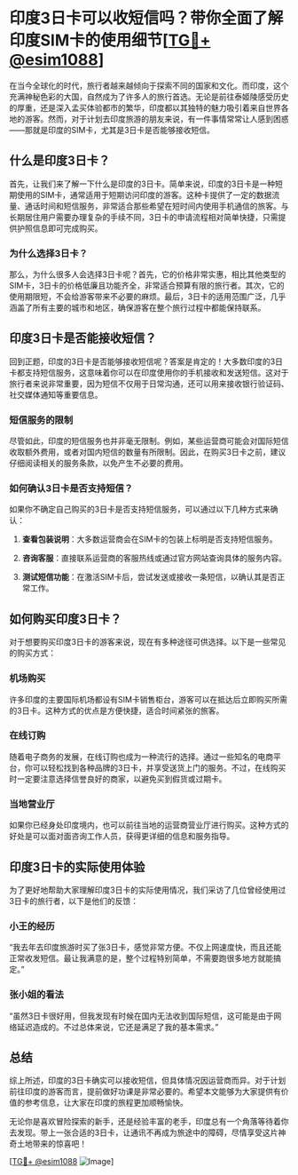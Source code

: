 # 印度3日卡可以收短信吗？带你全面了解印度SIM卡的使用细节[[TG💪+ @esim1088](https://t.me/s/esim1088)]

在当今全球化的时代，旅行者越来越倾向于探索不同的国家和文化。而印度，这个充满神秘色彩的大国，自然成为了许多人的旅行首选。无论是前往泰姬陵感受历史的厚重，还是深入孟买体验都市的繁华，印度都以其独特的魅力吸引着来自世界各地的游客。然而，对于计划去印度旅游的朋友来说，有一件事情常常让人感到困惑——那就是印度的SIM卡，尤其是3日卡是否能够接收短信。

## 什么是印度3日卡？

首先，让我们来了解一下什么是印度的3日卡。简单来说，印度的3日卡是一种短期使用的SIM卡，通常适用于短期访问印度的游客。这种卡提供了一定的数据流量、通话时间和短信服务，非常适合那些希望在短时间内使用手机通信的旅客。与长期居住用户需要办理复杂的手续不同，3日卡的申请流程相对简单快捷，只需提供护照信息即可完成购买。

### 为什么选择3日卡？

那么，为什么很多人会选择3日卡呢？首先，它的价格非常实惠，相比其他类型的SIM卡，3日卡的价格低廉且功能齐全，非常适合预算有限的旅行者。其次，它的使用期限短，不会给游客带来不必要的麻烦。最后，3日卡的适用范围广泛，几乎涵盖了所有主要的城市和地区，确保游客在整个旅行过程中都能保持联系。

## 印度3日卡是否能接收短信？

回到正题，印度的3日卡是否能够接收短信呢？答案是肯定的！大多数印度的3日卡都支持短信服务，这意味着你可以在印度使用你的手机接收和发送短信。这对于旅行者来说非常重要，因为短信不仅用于日常沟通，还可以用来接收银行验证码、社交媒体通知等重要信息。

### 短信服务的限制

尽管如此，印度的短信服务也并非毫无限制。例如，某些运营商可能会对国际短信收取额外费用，或者对国内短信的数量有所限制。因此，在购买3日卡之前，建议仔细阅读相关的服务条款，以免产生不必要的费用。

### 如何确认3日卡是否支持短信？

如果你不确定自己购买的3日卡是否支持短信服务，可以通过以下几种方式来确认：

1. **查看包装说明**：大多数运营商会在SIM卡的包装上标明是否支持短信服务。
   
2. **咨询客服**：直接联系运营商的客服热线或通过官方网站查询具体的服务内容。

3. **测试短信功能**：在激活SIM卡后，尝试发送或接收一条短信，以确认其是否正常工作。

## 如何购买印度3日卡？

对于想要购买印度3日卡的游客来说，现在有多种途径可供选择。以下是一些常见的购买方式：

### 机场购买

许多印度的主要国际机场都设有SIM卡销售柜台，游客可以在抵达后立即购买所需的3日卡。这种方式的优点是方便快捷，适合时间紧张的旅客。

### 在线订购

随着电子商务的发展，在线订购也成为一种流行的选择。通过一些知名的电商平台，你可以轻松找到各种品牌的3日卡，并享受送货上门的服务。不过，在线购买时一定要注意选择信誉良好的商家，以避免买到假货或过期卡。

### 当地营业厅

如果你已经身处印度境内，也可以前往当地的运营商营业厅进行购买。这种方式的好处是可以面对面咨询工作人员，获得更详细的信息和服务指导。

## 印度3日卡的实际使用体验

为了更好地帮助大家理解印度3日卡的实际使用情况，我们采访了几位曾经使用过3日卡的旅行者，以下是他们的反馈：

### 小王的经历

“我去年去印度旅游时买了张3日卡，感觉非常方便。不仅上网速度快，而且还能正常收发短信。最让我满意的是，整个过程特别简单，不需要跑很多地方就能搞定。”

### 张小姐的看法

“虽然3日卡很好用，但我发现有时候在国内无法收到国际短信，这可能是由于网络延迟造成的。不过总体来说，它还是满足了我的基本需求。”

## 总结

综上所述，印度的3日卡确实可以接收短信，但具体情况因运营商而异。对于计划前往印度的游客而言，提前做好功课是非常必要的。希望本文能够为大家提供有价值的参考信息，让大家在印度的旅程更加顺畅愉快。

无论你是喜欢冒险探索的新手，还是经验丰富的老手，印度总有一个角落等待着你去发现。带上一张合适的3日卡，让通讯不再成为旅途中的障碍，尽情享受这片神奇土地带来的惊喜吧！

[[TG💪+ @esim1088](https://t.me/s/esim1088) ![Image](https://i.postimg.cc/4NQfJmqS/Snipaste-2025-05-13-00-14-12.png)]